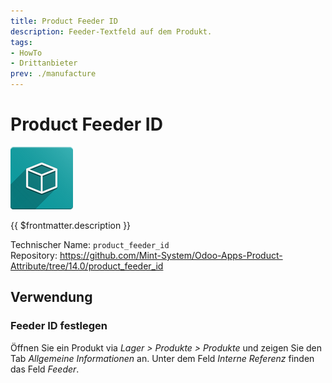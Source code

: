 ```yaml
---
title: Product Feeder ID
description: Feeder-Textfeld auf dem Produkt.
tags:
- HowTo
- Drittanbieter
prev: ./manufacture
---
```

# Product Feeder ID
![icon_oms_box](attachments/icon_oms_box.png)

{{ $frontmatter.description }}

Technischer Name: `product_feeder_id`\
Repository: <https://github.com/Mint-System/Odoo-Apps-Product-Attribute/tree/14.0/product_feeder_id>

## Verwendung

### Feeder ID festlegen

Öffnen Sie ein Produkt via *Lager > Produkte > Produkte* und zeigen Sie den Tab *Allgemeine Informationen* an. Unter dem Feld *Interne Referenz* finden das Feld *Feeder*.
